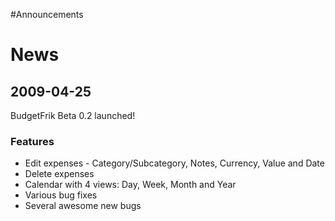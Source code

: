 #Announcements

# News #

## 2009-04-25 ##

BudgetFrik Beta 0.2 launched!

### Features ###

  * Edit expenses - Category/Subcategory, Notes, Currency, Value and Date
  * Delete expenses
  * Calendar with 4 views: Day, Week, Month and Year
  * Various bug fixes
  * Several awesome new bugs
